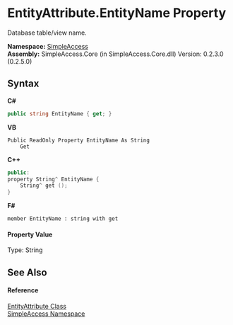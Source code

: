 # EntityAttribute.EntityName Property 
 

Database table/view name.

**Namespace:**&nbsp;<a href="5b81da8e-9a02-e6f3-6346-ccc62ec531d3">SimpleAccess</a><br />**Assembly:**&nbsp;SimpleAccess.Core (in SimpleAccess.Core.dll) Version: 0.2.3.0 (0.2.5.0)

## Syntax

**C#**<br />
``` C#
public string EntityName { get; }
```

**VB**<br />
``` VB
Public ReadOnly Property EntityName As String
	Get
```

**C++**<br />
``` C++
public:
property String^ EntityName {
	String^ get ();
}
```

**F#**<br />
``` F#
member EntityName : string with get

```


#### Property Value
Type: String

## See Also


#### Reference
<a href="f2f90d8d-efcb-ce9e-c7f6-51b29330a0f9">EntityAttribute Class</a><br /><a href="5b81da8e-9a02-e6f3-6346-ccc62ec531d3">SimpleAccess Namespace</a><br />
